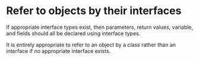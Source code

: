 # Refer to objects by their interfaces

If appropriate interface types exist, then parameters, return values, variable, and fields should all be declared using interface types.

It is entirely appropriate to refer to an object by a class rather than an interface if no appropriate interface exists. 